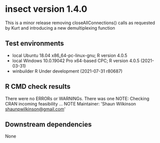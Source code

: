 # insect version 1.4.0

This is a minor release removing closeAllConnections() calls as requested by Kurt and introducing a new demultiplexing function


## Test environments

 * local Ubuntu 18.04 x86_64-pc-linux-gnu; R version 4.0.5
 * local Windows 10.0.19042 Pro x64-based CPC; R version 4.0.5 (2021-03-31)
 * winbuilder R Under development (2021-07-31 r80687)

## R CMD check results

There were no ERRORs or WARNINGs. There was one NOTE: Checking CRAN incoming feasibility ... NOTE Maintainer: 'Shaun Wilkinson <shaunpwilkinson@gmail.com>'

## Downstream dependencies

None
